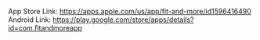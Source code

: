 App Store Link: https://apps.apple.com/us/app/fit-and-more/id1596416490
Android Link: https://play.google.com/store/apps/details?id=com.fitandmoreapp
